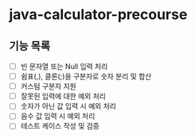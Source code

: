 # java-calculator-precourse

## 기능 목록
- [ ] 빈 문자열 또는 Null 입력 처리
- [ ] 쉼표(,), 클론(;)을 구분자로 숫자 분리 및 합산
- [ ] 커스텀 구분자 지원
- [ ] 잘못된 입력에 대한 예외 처리
- [ ] 숫자가 아닌 값 입력 시 예외 처리
- [ ] 음수 값 입력 시 예외 처리
- [ ] 테스트 케이스 작성 및 검증